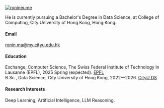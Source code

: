 

[![ronineume](https://img.shields.io/badge/ronineume-github-blue?logo=github)](https://github.com/ronineume)

He is currently pursuing a Bachelor's Degree in Data Science, at College of Computing, City University of Hong Kong, Hong Kong.

#### Email
ronin.ma@my.cityu.edu.hk

#### Education
Exchange, Computer Science, The Swiss Federal Institute of Technology in Lausanne (EPFL), 2025 Spring (expected). [EPFL](https://www.epfl.ch/en) \
B.Sc., Data Science, City University of Hong Kong, 2022—2026. [CityU DS](https://www.ds.cityu.edu.hk)

#### Research Interests
Deep Learning, Artificial Intelligence, LLM Reasoning.

